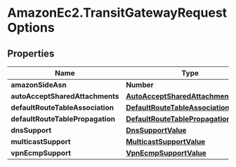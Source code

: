 # AmazonEc2.TransitGatewayRequestOptions

## Properties

Name | Type | Description | Notes
------------ | ------------- | ------------- | -------------
**amazonSideAsn** | **Number** |  | [optional] 
**autoAcceptSharedAttachments** | [**AutoAcceptSharedAttachmentsValue**](AutoAcceptSharedAttachmentsValue.md) |  | [optional] 
**defaultRouteTableAssociation** | [**DefaultRouteTableAssociationValue**](DefaultRouteTableAssociationValue.md) |  | [optional] 
**defaultRouteTablePropagation** | [**DefaultRouteTablePropagationValue**](DefaultRouteTablePropagationValue.md) |  | [optional] 
**dnsSupport** | [**DnsSupportValue**](DnsSupportValue.md) |  | [optional] 
**multicastSupport** | [**MulticastSupportValue**](MulticastSupportValue.md) |  | [optional] 
**vpnEcmpSupport** | [**VpnEcmpSupportValue**](VpnEcmpSupportValue.md) |  | [optional] 


